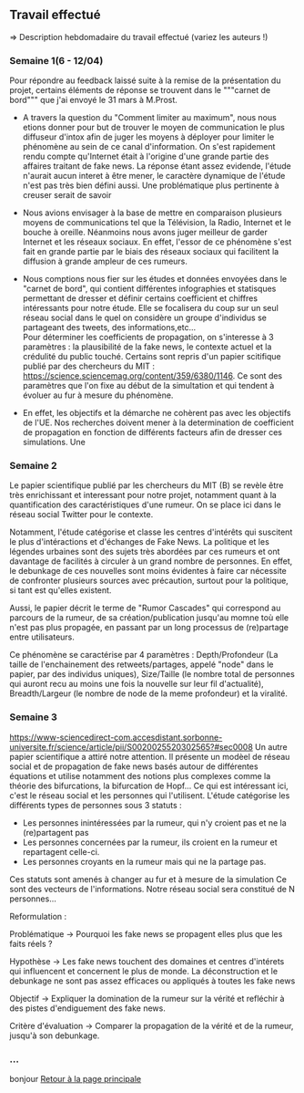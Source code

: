 ## Travail effectué 

=> Description hebdomadaire du travail effectué (variez les auteurs !)

### Semaine 1(6 - 12/04)
Pour répondre au feedback laissé suite à la remise de la présentation du projet, certains éléments de réponse se trouvent dans le """carnet de bord""" que j'ai envoyé le 31 mars à M.Prost. 
- A travers la question du "Comment limiter au maximum", nous nous etions donner pour but de trouver le moyen de communication le plus diffuseur d'intox afin de juger les moyens à déployer pour limiter le phénomène au sein de ce canal d'information. On s'est rapidement rendu compte qu'Internet était à l'origine  d'une grande partie des affaires traitant de fake news. La réponse étant assez evidende, l'étude n'aurait aucun interet à être mener, le caractère dynamique de l'étude n'est pas très bien défini aussi. Une problématique plus pertinente à creuser serait de savoir 

- Nous avions envisager à la base de mettre en comparaison plusieurs moyens de communications tel que la Télévision, la Radio, Internet et le bouche à oreille. Néanmoins nous avons juger meilleur de garder Internet et les réseaux sociaux. En effet, l'essor de ce phénomène s'est fait en grande partie par le biais des réseaux sociaux qui facilitent la diffusion à grande ampleur de ces rumeurs.

- Nous comptions nous fier sur les études et données envoyées dans le "carnet de bord", qui contient différentes infographies et statisques permettant de dresser et définir certains coefficient et chiffres intéressants pour notre étude. Elle se focalisera du coup sur un seul réseau social dans le quel on considère un groupe d'individus se partageant des tweets, des informations,etc...  
Pour déterminer les coefficients de propagation, on s'interesse à 3 paramètres : la plausibilité de la fake news, le contexte actuel et la crédulité du public touché. Certains sont repris d'un papier scitifique publié par des chercheurs du MIT : https://science.sciencemag.org/content/359/6380/1146. 
Ce sont des paramètres que  l'on fixe au début de la simultation et qui tendent à évoluer au fur à mesure du phénomène.

- En effet, les objectifs et la démarche ne cohèrent pas avec les objectifs de l'UE. Nos recherches doivent mener à la determination de coefficient de propagation en fonction de différents facteurs afin de dresser ces simulations. Une 

### Semaine 2
Le papier scientifique publié par les chercheurs du MIT (B) se revèle être très enrichissant et interessant pour notre projet, notamment quant à la quantification des caractéristiques d'une rumeur. On se place ici dans le réseau social Twitter pour le contexte.

Notamment, l'étude catégorise et classe les centres d'intérêts qui suscitent le plus d'intéractions et d'échanges de Fake News. La politique et les légendes urbaines sont des sujets très abordées par ces rumeurs et ont davantage de facilités à circuler à un grand nombre de personnes. En effet, le debunkage de ces nouvelles sont moins évidentes à faire car nécessite de confronter plusieurs sources avec précaution, surtout pour la politique, si tant est qu'elles existent.

Aussi, le papier décrit le terme de "Rumor Cascades" qui correspond au parcours de la rumeur, de sa création/publication jusqu'au momne toù elle n'est pas plus propagée, en passant par un long processus de (re)partage entre utilisateurs. 

Ce phénomène se caractérise par 4 paramètres : Depth/Profondeur (La taille de l'enchainement des retweets/partages, appelé "node" dans le papier,  par des individus uniques), Size/Taille (le nombre total de personnes qui auront recu au moins une fois la nouvelle sur leur fil d'actualité), Breadth/Largeur (le nombre de node de la meme profondeur) et la viralité.

### Semaine 3
https://www-sciencedirect-com.accesdistant.sorbonne-universite.fr/science/article/pii/S0020025520302565?#sec0008
Un autre papier scientifique a attiré notre attention. Il présente un modèel de réseau social et de propagation de fake news basés autour de différentes équations et utilise notamment des notions plus complexes comme la théorie des bifurcations, la bifurcation  de Hopf...
Ce qui est intéressant ici, c'est le réseau social et les personnes qui l'utilisent.
L'étude catégorise les différents types de personnes sous 3 statuts : 
- Les personnes inintéressées par la rumeur, qui n'y croient pas et ne la (re)partagent pas
- Les personnes concernées par la rumeur, ils croient en la rumeur et repartagent celle-ci.
- Les personnes croyants en la rumeur mais qui ne la partage pas.

Ces statuts sont amenés à changer au fur et à mesure de la simulation
Ce sont des vecteurs de l'informations. 
Notre réseau social sera constitué de N personnes...

Reformulation : 

Problématique -> Pourquoi les fake news se propagent elles plus que les faits réels ?

Hypothèse -> Les fake news touchent des domaines et centres d'intérets qui influencent et concernent le plus de monde. La déconstruction et le debunkage ne sont pas assez efficaces ou appliqués à toutes les fake news

Objectif -> Expliquer la domination de la rumeur sur la vérité et refléchir à des pistes d'endiguement des fake news. 

Critère d'évaluation -> Comparer la propagation de la vérité et de la rumeur, jusqu'à son debunkage.

### ...

bonjour
<a href="index.html"> Retour à la page principale </a>
